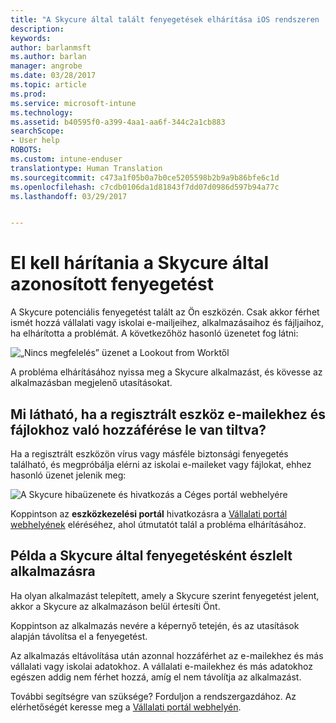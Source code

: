 ```yaml
---
title: "A Skycure által talált fenyegetések elhárítása iOS rendszeren | Microsoft Docs"
description: 
keywords: 
author: barlanmsft
ms.author: barlan
manager: angrobe
ms.date: 03/28/2017
ms.topic: article
ms.prod: 
ms.service: microsoft-intune
ms.technology: 
ms.assetid: b40595f0-a399-4aa1-aa6f-344c2a1cb883
searchScope:
- User help
ROBOTS: 
ms.custom: intune-enduser
translationtype: Human Translation
ms.sourcegitcommit: c473a1f05b0a7b0ce5205598b2b9a9b86bfe6c1d
ms.openlocfilehash: c7cdb0106da1d81843f7dd07d0986d597b94a77c
ms.lasthandoff: 03/29/2017


---
```


# <a name="you-need-to-resolve-a-threat-found-by-skycure"></a>El kell hárítania a Skycure által azonosított fenyegetést

A Skycure potenciális fenyegetést talált az Ön eszközén. Csak akkor férhet ismét hozzá vállalati vagy iskolai e-mailjeihez, alkalmazásaihoz és fájljaihoz, ha elhárította a problémát. A következőhöz hasonló üzenetet fog látni:

![„Nincs megfelelés” üzenet a Lookout from Worktől](./media/ios-skycure-noncompliant-in-ssp.png)

A probléma elhárításához nyissa meg a Skycure alkalmazást, és kövesse az alkalmazásban megjelenő utasításokat.

## <a name="what-you-might-see-if-your-enrolled-device-is-blocked-from-accessing-email-or-files"></a>Mi látható, ha a regisztrált eszköz e-mailekhez és fájlokhoz való hozzáférése le van tiltva?

Ha a regisztrált eszközön vírus vagy másféle biztonsági fenyegetés található, és megpróbálja elérni az iskolai e-maileket vagy fájlokat, ehhez hasonló üzenet jelenik meg:

![A Skycure hibaüzenete és hivatkozás a Céges portál webhelyére](./media/mtd-go-to-device-management-portal-android.png)

Koppintson az **eszközkezelési portál** hivatkozásra a [Vállalati portál webhelyének](http://portal.manage.microsoft.com) eléréséhez, ahol útmutatót talál a probléma elhárításához.

## <a name="example-of-an-app-that-skycure-sees-as-a-threat"></a>Példa a Skycure által fenyegetésként észlelt alkalmazásra

Ha olyan alkalmazást telepített, amely a Skycure szerint fenyegetést jelent, akkor a Skycure az alkalmazáson belül értesíti Önt.

Koppintson az alkalmazás nevére a képernyő tetején, és az utasítások alapján távolítsa el a fenyegetést.

Az alkalmazás eltávolítása után azonnal hozzáférhet az e-mailekhez és más vállalati vagy iskolai adatokhoz. A vállalati e-mailekhez és más adatokhoz egészen addig nem férhet hozzá, amíg el nem távolítja az alkalmazást.

További segítségre van szüksége? Forduljon a rendszergazdához. Az elérhetőségét keresse meg a [Vállalati portál webhelyén](http://portal.manage.microsoft.com).

